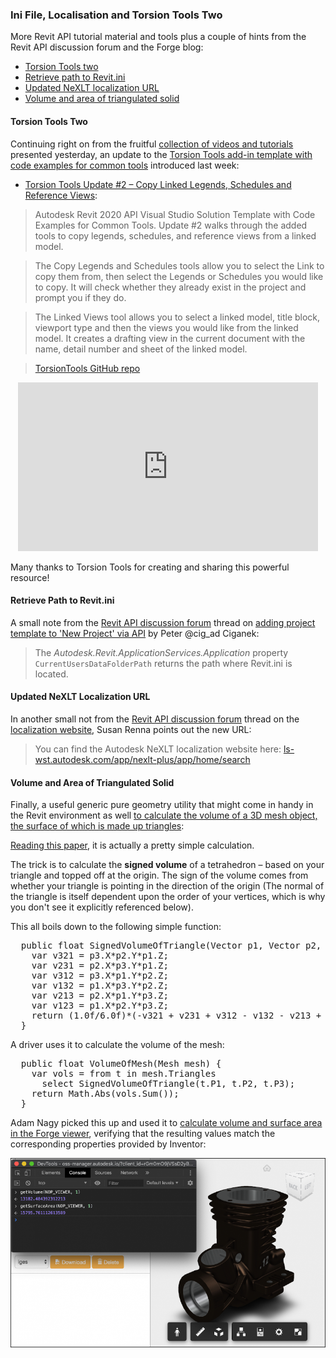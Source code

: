 <head>
<meta http-equiv="Content-Type" content="text/html; charset=utf-8">
<link rel="stylesheet" type="text/css" href="bc.css">
<script src="https://cdn.rawgit.com/google/code-prettify/master/loader/run_prettify.js" type="text/javascript"></script>
<script async src="https://platform.twitter.com/widgets.js" charset="utf-8"></script>
</head>

<!---

- Torsion Tools Update #2 - Copy Linked Legends, Schedules and Reference Views
  https://youtu.be/C2dBRqXl9UA
  <iframe width="560" height="315" src="https://www.youtube.com/embed/C2dBRqXl9UA" frameborder="0" allow="accelerometer; autoplay; encrypted-media; gyroscope; picture-in-picture" allowfullscreen></iframe>
  GitHub: https://github.com/TorsionTools/R20
  Autodesk Revit 2020 API Visual Studio Solution Template with Code Examples for Common Tools
  Update #2 will walk through the added tools to Copy Legends, Schedules, and Reference Views  from a Linked Model. 
  The Copy Legends and Schedules tools allow you to select the Link to copy them from, and then select the Legends or Schedules you would like to copy. It will check to see if they already exist in the project and prompt you if they do. 
  The Linked Views tool will allow you to select a Linked Model, Title Block, Viewport Type and then the Views you would like from the Linked Model. It will create a drafting view in the current Document with the Name, Detail Number and Sheet of the Linked Model.

- in 15056740 [Adding Project Template to 'New Project' via API]
https://forums.autodesk.com/t5/revit-api-forum/adding-project-template-to-new-project-via-api/m-p/8585348
Peter @cig_ad Ciganek just discovered:
> Autodesk.Revit.ApplicationServices.Application.CurrentUsersDataFolderPath returns the path where Revit.ini is located.

- in [localization website](https://forums.autodesk.com/t5/revit-api-forum/localization-website/m-p/8500166),
Susan Renna pointed out the new location for the Autodesk NeXLT localization website:
> You can find it here:  https://ls-wst.autodesk.com/app/nexlt-plus/app/home/search

- calculate volume and area of triangulated solid
  https://stackoverflow.com/questions/1406029/how-to-calculate-the-volume-of-a-3d-mesh-object-the-surface-of-which-is-made-up
  https://forge.autodesk.com/blog/get-volume-and-surface-area-viewer

twitter:

the #RevitAPI #DynamoBim @AutodeskForge @AutodeskRevit #bim #ForgeDevCon 

More Revit API tutorial material and tools, plus a couple of hints from the Revit API discussion forum and the Forge blog
 &ndash; Torsion Tools two
 &ndash; Retrieve path to Revit.ini
 &ndash; Updated NeXLT localization URL
 &ndash; Volume and area of triangulated solid...

linkedin:


#bim #DynamoBim #ForgeDevCon #Revit #API #IFC #SDK #AI #VisualStudio #Autodesk #AEC #adsk

the [Revit API discussion forum](http://forums.autodesk.com/t5/revit-api-forum/bd-p/160) thread

<center>
<img src="img/" alt="" title="" width="100"/>
<p style="font-size: 80%; font-style:italic"></p>
</center>

-->

### Ini File, Localisation and Torsion Tools Two

More Revit API tutorial material and tools plus a couple of hints from the Revit API discussion forum and the Forge blog:

- [Torsion Tools two](#2)
- [Retrieve path to Revit.ini](#3)
- [Updated NeXLT localization URL](#4)
- [Volume and area of triangulated solid](#5)


#### <a name="2"></a>Torsion Tools Two

Continuing right on from the
fruitful [collection of videos and tutorials](https://thebuildingcoder.typepad.com/blog/2020/02/search-for-getting-started-tutorials-and-videos.html) presented
yesterday, an update to
the [Torsion Tools add-in template with code examples for common tools](https://thebuildingcoder.typepad.com/blog/2020/01/torsion-tools-command-event-and-info-in-da4r.html) introduced last week:

- [Torsion Tools Update #2 &ndash; Copy Linked Legends, Schedules and Reference Views](https://youtu.be/C2dBRqXl9UA):

> Autodesk Revit 2020 API Visual Studio Solution Template with Code Examples for Common Tools.
Update #2 walks through the added tools to copy legends, schedules, and reference views from a linked model.

> The Copy Legends and Schedules tools allow you to select the Link to copy them from, then select the Legends or Schedules you would like to copy.
It will check whether they already exist in the project and prompt you if they do.

> The Linked Views tool allows you to select a linked model, title block, viewport type and then the views you would like from the linked model.
It creates a drafting view in the current document with the name, detail number and sheet of the linked model.

> [TorsionTools GitHub repo](https://github.com/TorsionTools/R20)

<center>
<iframe width="480" height="270" src="https://www.youtube.com/embed/C2dBRqXl9UA" frameborder="0" allow="accelerometer; autoplay; encrypted-media; gyroscope; picture-in-picture" allowfullscreen></iframe>
</center>

Many thanks to Torsion Tools for creating and sharing this powerful resource!

#### <a name="3"></a>Retrieve Path to Revit.ini

A small note from
the [Revit API discussion forum](http://forums.autodesk.com/t5/revit-api-forum/bd-p/160) thread
on [adding project template to 'New Project' via API](https://forums.autodesk.com/t5/revit-api-forum/adding-project-template-to-new-project-via-api/m-p/8585348) by 
Peter @cig_ad Ciganek:

> The *Autodesk.Revit.ApplicationServices.Application* property `CurrentUsersDataFolderPath` returns the path where Revit.ini is located.

#### <a name="4"></a>Updated NeXLT Localization URL

In another small not from 
the [Revit API discussion forum](http://forums.autodesk.com/t5/revit-api-forum/bd-p/160) thread
on the [localization website](https://forums.autodesk.com/t5/revit-api-forum/localization-website/m-p/8500166),
Susan Renna points out the new URL:

> You can find the Autodesk NeXLT localization website here:
[ls-wst.autodesk.com/app/nexlt-plus/app/home/search](https://ls-wst.autodesk.com/app/nexlt-plus/app/home/search)

#### <a name="5"></a>Volume and Area of Triangulated Solid

Finally, a useful generic pure geometry utility that might come in handy in the Revit environment as well
[to calculate the volume of a 3D mesh object, the surface of which is made up triangles](https://stackoverflow.com/questions/1406029/how-to-calculate-the-volume-of-a-3d-mesh-object-the-surface-of-which-is-made-up):

[Reading this paper](http://chenlab.ece.cornell.edu/Publication/Cha/icip01_Cha.pdf),
it is actually a pretty simple calculation.

The trick is to calculate the **signed volume** of a tetrahedron &ndash; based on your triangle and topped off at the origin.
The sign of the volume comes from whether your triangle is pointing in the direction of the origin
(The normal of the triangle is itself dependent upon the order of your vertices, which is why you don't see it explicitly referenced below).

This all boils down to the following simple function:

<pre class="code">
  public float SignedVolumeOfTriangle(Vector p1, Vector p2, Vector p3) {
    var v321 = p3.X*p2.Y*p1.Z;
    var v231 = p2.X*p3.Y*p1.Z;
    var v312 = p3.X*p1.Y*p2.Z;
    var v132 = p1.X*p3.Y*p2.Z;
    var v213 = p2.X*p1.Y*p3.Z;
    var v123 = p1.X*p2.Y*p3.Z;
    return (1.0f/6.0f)*(-v321 + v231 + v312 - v132 - v213 + v123);
  }
</pre>

A driver uses it to calculate the volume of the mesh:

<pre class="code">
  public float VolumeOfMesh(Mesh mesh) {
    var vols = from t in mesh.Triangles
      select SignedVolumeOfTriangle(t.P1, t.P2, t.P3);
    return Math.Abs(vols.Sum());
  }
</pre>

Adam Nagy picked this up and used it
to [calculate volume and surface area in the Forge viewer](https://forge.autodesk.com/blog/get-volume-and-surface-area-viewer),
verifying that the resulting values match the corresponding properties provided by Inventor:

<center>
<img src="img/forge_viewer_volume_surface_area.png" alt="Volume and surface area in the Forge viewer" title="Volume and surface area in the Forge viewer" width="600"/> <!-- 800 -->
</center>
